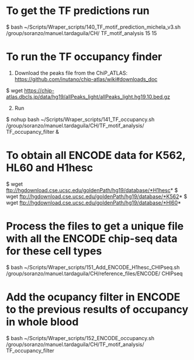 # To get the TF predictions run

$ bash ~/Scripts/Wraper_scripts/140_TF_motif_prediction_michela_v3.sh /group/soranzo/manuel.tardaguila/CH/ TF_motif_analysis 15 15

# To run the TF occupancy finder

1. Download the peaks file from the ChiP_ATLAS: https://github.com/inutano/chip-atlas/wiki#downloads_doc

$ wget https://chip-atlas.dbcls.jp/data/hg19/allPeaks_light/allPeaks_light.hg19.10.bed.gz

2. Run

$ nohup bash ~/Scripts/Wraper_scripts/141_TF_occupancy.sh /group/soranzo/manuel.tardaguila/CH/TF_motif_analysis/ TF_occupancy_filter &

# To obtain all ENCODE data for K562, HL60 and H1hesc

$ wget ftp://hgdownload.cse.ucsc.edu/goldenPath/hg19/database/*H1hesc*
$ wget ftp://hgdownload.cse.ucsc.edu/goldenPath/hg19/database/*K562*
$ wget ftp://hgdownload.cse.ucsc.edu/goldenPath/hg19/database/*Hl60*

# Process the files to get a unique file with all the ENCODE chip-seq data for these cell types

$ bash ~/Scripts/Wraper_scripts/151_Add_ENCODE_H1hesc_CHIPseq.sh /group/soranzo/manuel.tardaguila/CH/reference_files/ENCODE/ CHIPseq

# Add the ocupancy filter in ENCODE to the previous results of occupancy in whole blood

$ bash ~/Scripts/Wraper_scripts/152_ENCODE_occupancy.sh /group/soranzo/manuel.tardaguila/CH/TF_motif_analysis/ TF_occupancy_filter